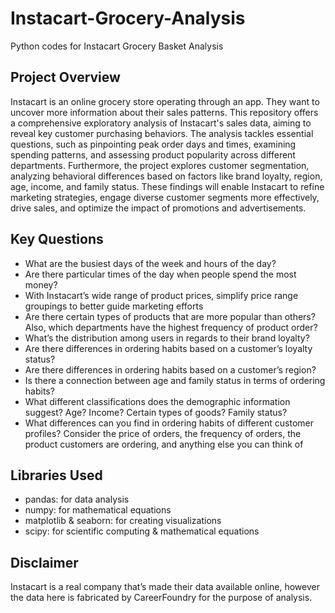 # Instacart-Grocery-Analysis
Python codes for Instacart Grocery Basket Analysis


## Project Overview
Instacart is an online grocery store operating through an app. They want to uncover more information about their sales patterns. This repository offers a comprehensive exploratory analysis of Instacart's sales data, aiming to reveal key customer purchasing behaviors. The analysis tackles essential questions, such as pinpointing peak order days and times, examining spending patterns, and assessing product popularity across different departments. Furthermore, the project explores customer segmentation, analyzing behavioral differences based on factors like brand loyalty, region, age, income, and family status. These findings will enable Instacart to refine marketing strategies, engage diverse customer segments more effectively, drive sales, and optimize the impact of promotions and advertisements.


## Key Questions
- What are the busiest days of the week and hours of the day?
- Are there particular times of the day when people spend the most money?
- With Instacart’s wide range of product prices, simplify price range groupings to better guide marketing efforts
- Are there certain types of products that are more popular than others? Also, which departments have the highest frequency of product order?
- What’s the distribution among users in regards to their brand loyalty?
- Are there differences in ordering habits based on a customer’s loyalty status?
- Are there differences in ordering habits based on a customer’s region?
- Is there a connection between age and family status in terms of ordering habits?
- What different classifications does the demographic information suggest? Age? Income? Certain types of goods? Family status?
- What differences can you find in ordering habits of different customer profiles? Consider the price of orders, the frequency of orders, the product customers are ordering, and anything else you can think of


## Libraries Used

- pandas: for data analysis
- numpy: for mathematical equations
- matplotlib & seaborn: for creating visualizations
- scipy: for scientific computing & mathematical equations


## Disclaimer
  Instacart is a real company that’s made their data available online, however the data here is fabricated by CareerFoundry for the purpose of analysis.
